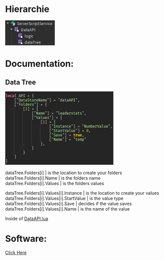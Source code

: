 # Hierarchie
![Preview](Hierarchie.png)

# Documentation:
## Data Tree
![Preview](dataTree.png)

dataTree.Folders[i] | is the location to create your folders  
dataTree.Folders[i].Name | is the folders name  
dataTree.Folders[i].Values | is the folders values  

dataTree.Folders[i].Values[i].Instance | is the location to create your values  
dataTree.Folders[i].Values[i].StartValue | is the value type  
dataTree.Folders[i].Values[i].Save  | decides if the value saves  
dataTree.Folders[i].Values[i].Name | is the name of the value  


Inside of [DataAPI.lua](./scripts/DataAPI.lua)

# Software:
[Click Here](./scripts)